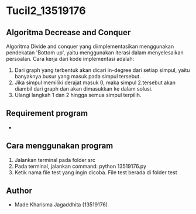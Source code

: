 # Tucil2_13519176

## Algoritma Decrease and Conquer
Algoritma Divide and conquer yang diimplementasikan menggunakan pendekatan 'Bottom up', yaitu menggunakan iterasi dalam menyelesaikan persoalan. Cara kerja dari kode implementasi adalah:
1.  Dari graph yang terbentuk akan dicari in-degree dari setiap simpul, yaitu banyaknya busur yang masuk pada simpul tersebut. 
2.  Jika simpul memiliki derajat masuk 0, maka simpul 2.tersebut akan diambil dari graph dan akan dimasukkan ke dalam solusi.
3.  Ulangi langkah 1 dan 2 hingga semua simpul terpilih.

## Requirement program
-

## Cara menggunakan program
1.  Jalankan terminal pada folder src
2.  Pada terminal, jalankan command: python 13519176.py
3.  Ketik nama file test yang ingin dicoba. File test berada di folder test

## Author
- Made Kharisma Jagaddhita (13519176)
